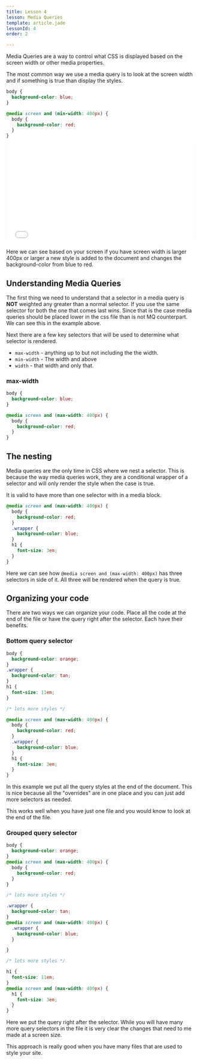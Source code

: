 ```yaml
---
title: Lesson 4
lesson: Media Queries
template: article.jade
lessonId: 4
order: 2

---
```


Media Queries are a way to control what CSS is displayed based on the screen width or other media properties.

The most common way we use a media query is to look at the screen width and if something is true than display the styles.

```css
body {
  background-color: blue;
}

@media screen and (min-width: 400px) {
  body {
    background-color: red;
  }
}
```

<iframe height='265' scrolling='no' title='Media Queries ' src='//codepen.io/danhahn/embed/dgZJMM/?height=265&theme-id=light&default-tab=css,result' frameborder='no' allowtransparency='true' allowfullscreen='true' style='width: 100%;'>See the Pen <a href='https://codepen.io/danhahn/pen/dgZJMM/'>Media Queries </a> by Dan Hahn (<a href='https://codepen.io/danhahn'>@danhahn</a>) on <a href='https://codepen.io'>CodePen</a>.
</iframe>

Here we can see based on your screen if you have screen width is larger 400px or larger a new style is added to the document and changes the background-color from blue to red.

## Understanding Media Queries

The first thing we need to understand that a selector in a media query is **NOT** weighted any greater than a normal selector.  If you use the same selector for both the one that comes last *wins*.  Since that is the case media queries should be placed lower in the css file than is not MQ counterpart.  We can see this in the example above.

Next there are a few key selectors that will be used to determine what selector is rendered.

* `max-width` - anything up to but not including the the width.
* `min-width` - The width and above
* `width` - that width and only that.

### max-width

```css
body {
  background-color: blue;
}

@media screen and (max-width: 400px) {
  body {
    background-color: red;
  }
}
```

## The nesting

Media queries are the only time in CSS where we nest a selector.  This is because the way media queries work, they are a conditional wrapper of a selector and will only render the style when the case is true.

It is valid to have more than one selector with in a media block.

```css
@media screen and (max-width: 400px) {
  body {
    background-color: red;
  }
  .wrapper {
    background-color: blue;
  }
  h1 {
    font-size: 3em;
  }
}
```

Here we can see how `@media screen and (max-width: 400px)` has three selectors in side of it.  All three will be rendered when the query is true.

## Organizing your code

There are two ways we can organize your code.  Place all the code at the end of the file or have the query right after the selector.  Each have their benefits.

### Bottom query selector

```css
body {
  background-color: orange;
}
.wrapper {
  background-color: tan;
}
h1 {
  font-size: 11em;
}

/* lots more styles */

@media screen and (max-width: 400px) {
  body {
    background-color: red;
  }
  .wrapper {
    background-color: blue;
  }
  h1 {
    font-size: 3em;
  }
}
```

In this example we put all the query styles at the end of the document.  This is nice because all the "overrides" are in one place and you can just add more selectors as needed.

This works well when you have just one file and you would know to look at the end of the file.

### Grouped query selector

```css
body {
  background-color: orange;
}
@media screen and (max-width: 400px) {
  body {
    background-color: red;
  }
}

/* lots more styles */

.wrapper {
  background-color: tan;
}
@media screen and (max-width: 400px) {
  .wrapper {
    background-color: blue;
  }

}

/* lots more styles */

h1 {
  font-size: 11em;
}
@media screen and (max-width: 400px) {
  h1 {
    font-size: 3em;
  }
}

```

Here we put the query right after the selector.  While you will have many more query selectors in the file it is very clear the changes that need to me made at a screen size.

This approach is really good when you have many files that are used to style your site.